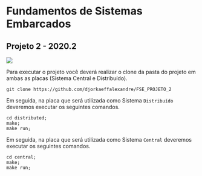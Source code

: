 # Fundamentos de Sistemas Embarcados
## Projeto 2 - 2020.2

![](https://i.imgur.com/jt7D40i.png)

Para executar o projeto você deverá realizar o clone da pasta do projeto em ambas as placas (Sistema Central e Distribuído).
```shell
git clone https://github.com/djorkaeffalexandre/FSE_PROJETO_2
```

Em seguida, na placa que será utilizada como Sistema `Distribuído` deveremos executar os seguintes comandos.
```shell
cd distributed;
make;
make run;
```

Em seguida, na placa que será utilizada como Sistema `Central` deveremos executar os seguintes comandos.
```shell
cd central;
make;
make run;
```
